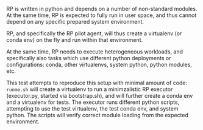 
RP is written in python and depends on a number of non-standard modules.  At the
same time, RP is expected to fully run in user space, and thus cannot depend on
any specific prepared system environment.

RP, and specifically the RP pilot agent, will thus create a virtualenv (or conda
env) on the fly and run within that environment.

At the same time, RP needs to execute heterogeneous workloads, and specifically
also tasks which use different python deployments or configurations: conda,
other virtualenvs, system python, python modules, etc.

This test attempts to reproduce this setup with minimal amount of code:
`runme.sh` will create a virtualenv to run a minimzalistic RP executor
(executor.py, started via bootstrap.sh), and will further create a conda env and
a virtualenv for tests.  The executor runs different python scripts, attempting
to use the test virtualenv, the test conda env, and system python.  The scripts
will verify correct module loading from the expected environment.
